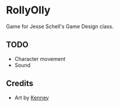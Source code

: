# RollyOlly

Game for Jesse Schell's Game Design class.

## TODO
- Character movement
- Sound

## Credits
- Art by [Kenney](https://www.kenney.nl/)
